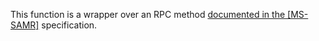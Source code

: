 This function is a wrapper over an RPC method [documented in the [MS-SAMR]](https://learn.microsoft.com/en-us/openspecs/windows_protocols/ms-samr/7e505875-e44f-4f9d-922b-7ff3871c752d) specification.
